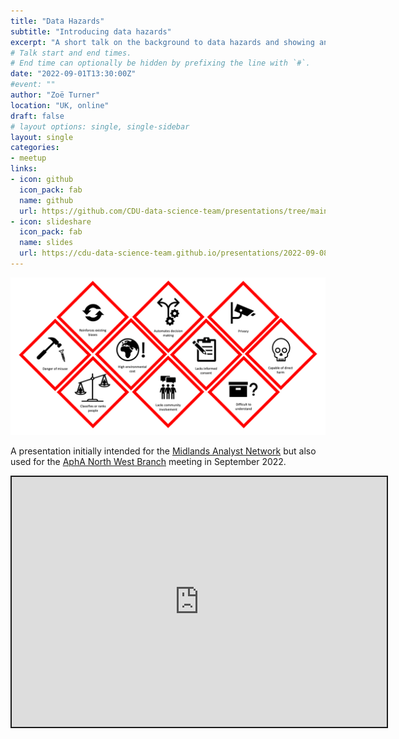 ```yaml
---
title: "Data Hazards"
subtitle: "Introducing data hazards"
excerpt: "A short talk on the background to data hazards and showing an example of its use for a Freedom of Information request to show how these can be used for analysis."
# Talk start and end times.
# End time can optionally be hidden by prefixing the line with `#`.
date: "2022-09-01T13:30:00Z"
#event: ""
author: "Zoë Turner"
location: "UK, online"
draft: false
# layout options: single, single-sidebar
layout: single
categories:
- meetup
links:
- icon: github
  icon_pack: fab
  name: github
  url: https://github.com/CDU-data-science-team/presentations/tree/main/2022-09-08%20Data-Hazards
- icon: slideshare
  icon_pack: fab
  name: slides
  url: https://cdu-data-science-team.github.io/presentations/2022-09-08%20Data-Hazards/2022-09-08-Data-Hazards.html#1
---
```


![Data Hazards](featured.png)


A presentation initially intended for the [Midlands Analyst Network](https://www.midlandsdecisionsupport.nhs.uk/communities-of-practice/midlands-analyst-network/) but also used for the [AphA North West Branch](https://www.aphanalysts.org/) meeting in September 2022.

<iframe src="https://cdu-data-science-team.github.io/presentations/2022-09-08%20Data-Hazards/2022-09-08-Data-Hazards.html#1" width="600" height="400" style="border:2px solid currentColor;" loading="lazy" allowfullscreen></iframe> <script>fitvids('.shareagain', {players: 'iframe'});</script>
